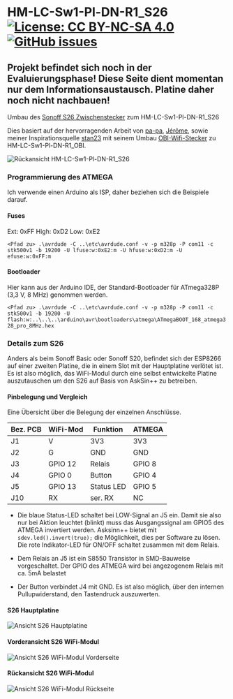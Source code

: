 # HM-LC-Sw1-Pl-DN-R1_S26     [![License: CC BY-NC-SA 4.0](https://img.shields.io/badge/License-CC%20BY--NC--SA%204.0-lightgrey.svg)](https://creativecommons.org/licenses/by-nc-sa/4.0/)     [![GitHub issues](https://img.shields.io/github/issues/der-pw/HM-LC-Sw1-Pl-DN-R1_S26.svg)](https://github.com/der-pw/HM-LC-Sw1-Pl-DN-R1_S26/issues)

## Projekt befindet sich noch in der Evaluierungsphase! Diese Seite dient momentan nur dem Informationsaustausch. Platine daher noch nicht nachbauen!

Umbau des [Sonoff S26 Zwischenstecker](https://www.itead.cc/sonoff-s26-wifi-smart-plug.html) zum HM-LC-Sw1-Pl-DN-R1_S26

Dies basiert auf der hervorragenden Arbeit von [pa-pa](https://github.com/pa-pa/AskSinPP),  [Jérôme](https://github.com/jp112sdl/Beispiel_AskSinPP), sowie meiner Inspirationsquelle [stan23](https://github.com/stan23) mit seinem Umbau [OBI-Wifi-Stecker](https://github.com/stan23/HM-LC-Sw1-Pl-DN-R1_OBI) zu HM-LC-Sw1-Pl-DN-R1_OBI.

![Rückansicht HM-LC-Sw1-Pl-DN-R1_S26](https://github.com/der-pw/HM-LC-Sw1-Pl-DN-R1_S26/raw/master/img/PCB_3D_back.jpg "Rückansicht HM-LC-Sw1-Pl-DN-R1_S26")

### Programmierung des ATMEGA
Ich verwende einen Arduino als ISP, daher beziehen sich die Beispiele darauf.

#### Fuses
Ext: 0xFF High: 0xD2 Low: 0xE2

`<Pfad zu> .\avrdude -C ..\etc\avrdude.conf -v -p m328p -P com11 -c stk500v1 -b 19200 -U lfuse:w:0xE2:m -U hfuse:w:0xD2:m -U efuse:w:0xFF:m`

#### Bootloader
Hier kann aus der Arduino IDE, der Standard-Bootloader für ATmega328P (3,3 V, 8 MHz) genommen werden.

`<Pfad zu> .\avrdude -C ..\etc\avrdude.conf -v -p m328p -P com11 -c stk500v1 -b 19200 -U flash:w:..\..\..\arduino\avr\bootloaders\atmega\ATmegaBOOT_168_atmega328_pro_8MHz.hex`

### Details zum S26
 
 Anders als beim Sonoff Basic oder Sonoff S20, befindet sich der ESP8266 auf einer zweiten Platine, die in einem Slot mit der Hauptplatine verlötet ist.
 Es ist also möglich, das WiFi-Modul durch eine selbst entwickelte Platine auszutauschen um den S26 auf Basis von AskSin++ zu betreiben.
 
 #### Pinbelegung und Vergleich
 
Eine Übersicht über die Belegung der einzelnen Anschlüsse.
 
 Bez. PCB | WiFi-Mod  | Funktion    | ATMEGA 
----------|-----------|-------------|--------
 J1       | V         | 3V3         | 3V3
 J2       | G         | GND         | GND
 J3       | GPIO 12   | Relais      | GPIO 8
 J4       | GPIO 0    | Button      | GPIO 4
 J5       | GPIO 13   | Status LED  | GPIO 5
 J10      | RX        | ser. RX     | NC
 
- Die blaue Status-LED schaltet bei LOW-Signal an J5 ein. Damit sie also nur bei Aktion leuchtet (blinkt) muss das Ausgangssignal am GPIO5 des ATMEGA invertiert werden. Asksinn++ bietet mit `sdev.led().invert(true);` die Möglichkeit, dies per Software zu lösen.
Die rote Indikator-LED für ON/OFF schaltet zusammen mit dem Relais.

- Dem Relais an J5 ist ein S8550 Transistor in SMD-Bauweise vorgeschaltet. Der GPIO des ATMEGA wird bei angezogenem Relais mit ca. 5mA belastet

- Der Button verbindet J4 mit GND. Es ist also möglich, über den internen Pullupwiderstand, den Tastendruck auszuwerten.

#### S26 Hauptplatine
![Ansicht S26 Hauptplatine](https://github.com/der-pw/HM-LC-Sw1-Pl-DN-R1_S26/raw/master/img/S26_main.jpg "Ansicht S26 Hauptplatine")

#### Vorderansicht S26 WiFi-Modul 
![Ansicht S26 WiFi-Modul Vorderseite](https://raw.githubusercontent.com/der-pw/HM-LC-Sw1-Pl-DN-R1_S26/master/img/S26_wifi_front.jpg "Ansicht S26 WiFi-Modul Vorderseite")

#### Rückansicht S26 WiFi-Modul 
![Ansicht S26 WiFi-Modul Rückseite](https://raw.githubusercontent.com/der-pw/HM-LC-Sw1-Pl-DN-R1_S26/master/img/S26_wifi_back.jpg "Ansicht S26 WiFi-Modul Rückseite")
